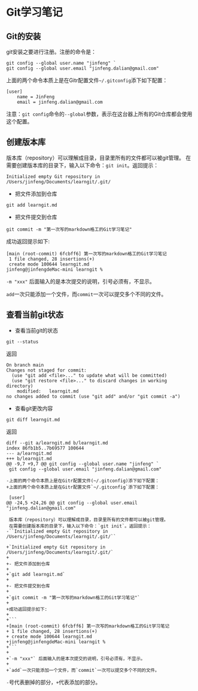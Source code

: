 # Git学习笔记

## Git的安装

git安装之要进行注册。注册的命令是：

```
git config --global user.name "jinfeng" `
git config --global user.email "jinfeng.dalian@gmail.com"
```

上面的两个命令本质上是在Gitr配置文件`~/.gitconfig`添下如下配置：

```
[user]
	name = JinFeng
	email = jinfeng.dalian@gmail.com
```

注意：`git config`命令的`--global`参数，表示在这台器上所有的Git仓库都会使用这个配置。


##  创建版本库

版本库（repository）可以理解成目录，目录里所有的文件都可以被git管理。
在需要创建版本库的目录下，输入以下命令：`git init`。返回提示：

`Initialized empty Git repository in /Users/jinfeng/Documents/learngit/.git/`

- 把文件添加到仓库

`git add learngit.md`

- 把文件提交到仓库

`git commit -m "第一次写的markdown格工的Git学习笔记"`

成功返回提示如下:

```
[main (root-commit) 6fcbff6] 第一次写的markdown格工的Git学习笔记
 1 file changed, 28 insertions(+)
 create mode 100644 learngit.md
jinfeng@jinfengdeMac-mini learngit % 
```

`-m "xxx"` 后面输入的是本次提交的说明，引号必须有，不显示。

`add`一次只能添加一个文件，而`commit`一次可以提交多个不同的文件。

## 查看当前git状态

- 查看当前git的状态

`git --status`

返回

```
On branch main
Changes not staged for commit:
  (use "git add <file>..." to update what will be committed)
  (use "git restore <file>..." to discard changes in working directory)
	modified:   learngit.md
no changes added to commit (use "git add" and/or "git commit -a")
```

- 查看git更改内容

`git diff learngit.md`

返回

```
diff --git a/learngit.md b/learngit.md
index 86fb1b5..7b69577 100644
--- a/learngit.md
+++ b/learngit.md
@@ -9,7 +9,7 @@ git config --global user.name "jinfeng" `
 git config --global user.email "jinfeng.dalian@gmail.com"
 
-上面的两个命令本质上是在Gitr配置文件(~/.gitconfig)添下如下配置：
+上面的两个命令本质上是在Gitr配置文件`~/.gitconfig`添下如下配置：
 
 [user]
@@ -24,5 +24,26 @@ git config --global user.email "jinfeng.dalian@gmail.com"
 
 版本库（repository）可以理解成目录，目录里所有的文件都可以被git管理。
 在需要创建版本库的目录下，输入以下命令：`git init`。返回提示：
-``Initialized empty Git repository in /Users/jinfeng/Documents/learngit/.git/``
 
+`Initialized empty Git repository in /Users/jinfeng/Documents/learngit/.git/`
+
+- 把文件添加到仓库
+
+`git add learngit.md`
+
+- 把文件提交到仓库
+
+`git commit -m "第一次写的markdown格工的Git学习笔记"`
+
+成功返回提示如下:
+
+```
+[main (root-commit) 6fcbff6] 第一次写的markdown格工的Git学习笔记
+ 1 file changed, 28 insertions(+)
+ create mode 100644 learngit.md
+jinfeng@jinfengdeMac-mini learngit % 
+```
+
+`-m "xxx"` 后面输入的是本次提交的说明，引号必须有，不显示。
+
+`add`一次只能添加一个文件，而`commit`一次可以提交多个不同的文件。
```
`-`号代表删掉的部分，`+`代表添加的部分。

